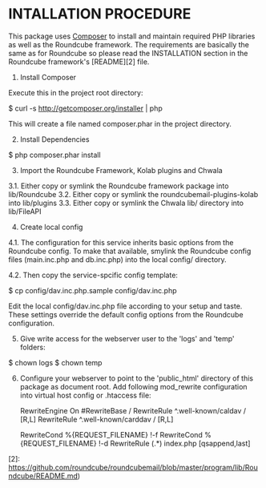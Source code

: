 INTALLATION PROCEDURE
=====================

This package uses [Composer][1] to install and maintain required PHP libraries
as well as the Roundcube framework. The requirements are basically the same as
for Roundcube so please read the INSTALLATION section in the Roundcube
framework's [README][2] file.

1. Install Composer

Execute this in the project root directory:

$ curl -s http://getcomposer.org/installer | php

This will create a file named composer.phar in the project directory.

2. Install Dependencies

$ php composer.phar install

3. Import the Roundcube Framework, Kolab plugins and Chwala

3.1. Either copy or symlink the Roundcube framework package into lib/Roundcube
3.2. Either copy or symlink the roundcubemail-plugins-kolab into lib/plugins
3.3. Either copy or symlink the Chwala lib/ directory into lib/FileAPI

4. Create local config

4.1. The configuration for this service inherits basic options from the Roundcube
config. To make that available, smylink the Roundcube config files
(main.inc.php and db.inc.php) into the local config/ directory.

4.2. Then copy the service-spcific config template:

$ cp config/dav.inc.php.sample config/dav.inc.php

Edit the local config/dav.inc.php file according to your setup and taste.
These settings override the default config options from the Roundcube
configuration.

5. Give write access for the webserver user to the 'logs' and 'temp' folders:

$ chown <www-user> logs
$ chown <www-user> temp

6. Configure your webserver to point to the 'public_html' directory of this
package as document root. Add following mod_rewrite configuration into
virtual host config or .htaccess file:

    RewriteEngine On
    #RewriteBase /
    RewriteRule ^\.well-known/caldav   / [R,L]
    RewriteRule ^\.well-known/carddav  / [R,L]

    RewriteCond  %{REQUEST_FILENAME}  !-f
    RewriteCond  %{REQUEST_FILENAME}  !-d
    RewriteRule  (.*)                 index.php  [qsappend,last]


[1]: http://getcomposer.org
[2]: https://github.com/roundcube/roundcubemail/blob/master/program/lib/Roundcube/README.md)